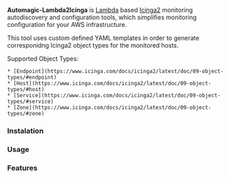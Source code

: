 
**Automagic-Lambda2Icinga** is [Lambda](https://aws.amazon.com/lambda/details/) based [Icinga2](https://www.icinga.com/products/icinga-2/) monitoring autodiscovery and configuration tools, which simplifies monitoring configuration for your AWS infrastructure. 

This tool uses custom defined YAML templates in order to generate corresponidng Icinga2 object types for the monitored hosts.

Supported Object Types:

	* [Endpoint](https://www.icinga.com/docs/icinga2/latest/doc/09-object-types/#endpoint)
	* [Host](https://www.icinga.com/docs/icinga2/latest/doc/09-object-types/#host)
	* [Service](https://www.icinga.com/docs/icinga2/latest/doc/09-object-types/#service)
	* [Zone](https://www.icinga.com/docs/icinga2/latest/doc/09-object-types/#zone)

### Instalation

### Usage

### Features